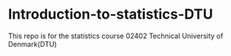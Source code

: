 # Introduction-to-statistics-DTU
This repo is for the statistics course 02402 Technical University of Denmark(DTU)
